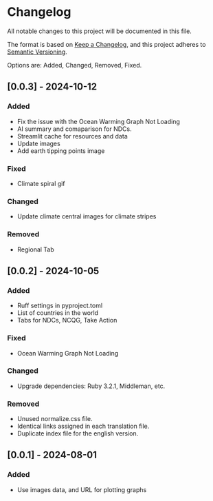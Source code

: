 # Changelog

All notable changes to this project will be documented in this file.

The format is based on [Keep a Changelog](https://keepachangelog.com/en/1.1.0/),
and this project adheres to [Semantic Versioning](https://semver.org/spec/v2.0.0.html).

Options are: Added, Changed, Removed, Fixed.

## [0.0.3] - 2024-10-12

### Added

- Fix the issue with the Ocean Warming Graph Not Loading
- AI summary and comaparison for NDCs.
- Streamlit cache for resources and data
- Update images
- Add earth tipping points image

### Fixed

- Climate spiral gif

### Changed

- Update climate central images for climate stripes

### Removed

- Regional Tab

## [0.0.2] - 2024-10-05

### Added

- Ruff settings in pyproject.toml
- List of countries in the world
- Tabs for NDCs, NCQG, Take Action

### Fixed

- Ocean Warming Graph Not Loading

### Changed

- Upgrade dependencies: Ruby 3.2.1, Middleman, etc.

### Removed

- Unused normalize.css file.
- Identical links assigned in each translation file.
- Duplicate index file for the english version.

## [0.0.1] - 2024-08-01

### Added

- Use images data, and URL for plotting graphs

